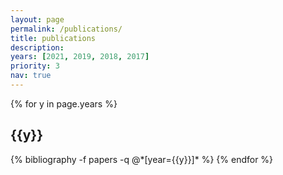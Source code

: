 ```yaml
---
layout: page
permalink: /publications/
title: publications
description:
years: [2021, 2019, 2018, 2017]
priority: 3
nav: true
---
```


<div class="publications">

{% for y in page.years %}
  <h2 class="year">{{y}}</h2>
  {% bibliography -f papers -q @*[year={{y}}]* %}
{% endfor %}

</div>
